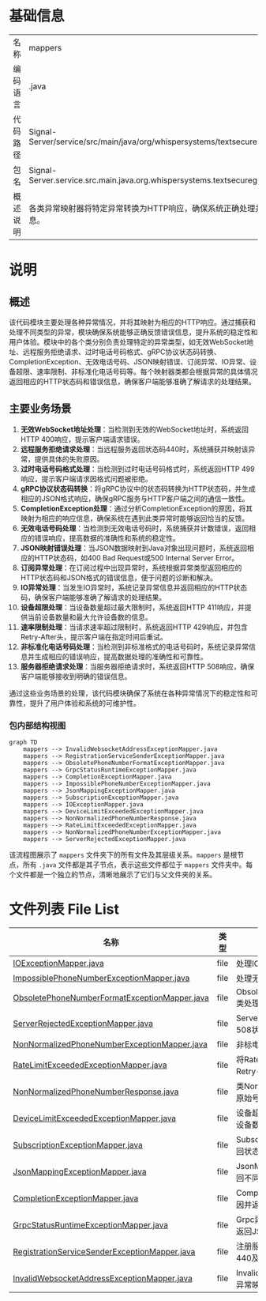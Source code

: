 # 基础信息

|      |      |
|------|------|
| 名称 | mappers |
| 编码语言 | .java |
| 代码路径 | Signal-Server/service/src/main/java/org/whispersystems/textsecuregcm/mappers |
| 包名 | Signal-Server.service.src.main.java.org.whispersystems.textsecuregcm.mappers |
| 概述说明 | 各类异常映射器将特定异常转换为HTTP响应，确保系统正确处理并反馈错误信息。 |

# 说明

## 概述
该代码模块主要处理各种异常情况，并将其映射为相应的HTTP响应。通过捕获和处理不同类型的异常，模块确保系统能够正确反馈错误信息，提升系统的稳定性和用户体验。模块中的各个类分别负责处理特定的异常类型，如无效WebSocket地址、远程服务拒绝请求、过时电话号码格式、gRPC协议状态码转换、CompletionException、无效电话号码、JSON映射错误、订阅异常、IO异常、设备超限、速率限制、非标准化电话号码等。每个映射器类都会根据异常的具体情况返回相应的HTTP状态码和错误信息，确保客户端能够准确了解请求的处理结果。

## 主要业务场景
1. **无效WebSocket地址处理**：当检测到无效的WebSocket地址时，系统返回HTTP 400响应，提示客户端请求错误。
2. **远程服务拒绝请求处理**：当远程服务返回状态码440时，系统捕获并映射该异常，提供具体的失败原因。
3. **过时电话号码格式处理**：当检测到过时电话号码格式时，系统返回HTTP 499响应，提示客户端请求因格式问题被拒绝。
4. **gRPC协议状态码转换**：将gRPC协议中的状态码转换为HTTP状态码，并生成相应的JSON格式响应，确保gRPC服务与HTTP客户端之间的通信一致性。
5. **CompletionException处理**：通过分析CompletionException的原因，将其映射为相应的响应信息，确保系统在遇到此类异常时能够返回恰当的反馈。
6. **无效电话号码处理**：当检测到无效电话号码时，系统捕获并计数错误，返回相应的错误响应，提高数据的准确性和系统的稳定性。
7. **JSON映射错误处理**：当JSON数据映射到Java对象出现问题时，系统返回相应的HTTP状态码，如400 Bad Request或500 Internal Server Error。
8. **订阅异常处理**：在订阅过程中出现异常时，系统根据异常类型返回相应的HTTP状态码和JSON格式的错误信息，便于问题的诊断和解决。
9. **IO异常处理**：当发生IO异常时，系统记录异常信息并返回相应的HTTP状态码，确保客户端能够准确了解请求的处理结果。
10. **设备超限处理**：当设备数量超过最大限制时，系统返回HTTP 411响应，并提供当前设备数量和最大允许设备数的信息。
11. **速率限制处理**：当请求速率超过限制时，系统返回HTTP 429响应，并包含Retry-After头，提示客户端在指定时间后重试。
12. **非标准化电话号码处理**：当检测到非标准格式的电话号码时，系统记录异常信息并生成相应的错误响应，提高数据处理的准确性和可靠性。
13. **服务器拒绝请求处理**：当服务器拒绝请求时，系统返回HTTP 508响应，确保客户端能够接收到明确的错误信息。

通过这些业务场景的处理，该代码模块确保了系统在各种异常情况下的稳定性和可靠性，提升了用户体验和系统的可维护性。


### 包内部结构视图

```mermaid
graph TD
    mappers --> InvalidWebsocketAddressExceptionMapper.java
    mappers --> RegistrationServiceSenderExceptionMapper.java
    mappers --> ObsoletePhoneNumberFormatExceptionMapper.java
    mappers --> GrpcStatusRuntimeExceptionMapper.java
    mappers --> CompletionExceptionMapper.java
    mappers --> ImpossiblePhoneNumberExceptionMapper.java
    mappers --> JsonMappingExceptionMapper.java
    mappers --> SubscriptionExceptionMapper.java
    mappers --> IOExceptionMapper.java
    mappers --> DeviceLimitExceededExceptionMapper.java
    mappers --> NonNormalizedPhoneNumberResponse.java
    mappers --> RateLimitExceededExceptionMapper.java
    mappers --> NonNormalizedPhoneNumberExceptionMapper.java
    mappers --> ServerRejectedExceptionMapper.java
```

该流程图展示了 `mappers` 文件夹下的所有文件及其层级关系。`mappers` 是根节点，所有 `.java` 文件都是其子节点，表示这些文件都位于 `mappers` 文件夹中。每个文件都是一个独立的节点，清晰地展示了它们与父文件夹的关系。

# 文件列表 File List

| 名称   | 类型  | 说明 |
|-------|------|-------------|
| [IOExceptionMapper.java](IOExceptionMapper.md) | file | 处理IO异常，记录日志并返回HTTP状态码。 |
| [ImpossiblePhoneNumberExceptionMapper.java](ImpossiblePhoneNumberExceptionMapper.md) | file | 处理无效电话号码异常，计数并返回错误响应。 |
| [ObsoletePhoneNumberFormatExceptionMapper.java](ObsoletePhoneNumberFormatExceptionMapper.md) | file | ObsoletePhoneNumberFormatExceptionMapper类处理异常，记录错误并返回499状态码。 |
| [ServerRejectedExceptionMapper.java](ServerRejectedExceptionMapper.md) | file | ServerRejectedExceptionMapper类将异常映射为508状态码。 |
| [NonNormalizedPhoneNumberExceptionMapper.java](NonNormalizedPhoneNumberExceptionMapper.md) | file | 非标电话号码异常映射器记录异常并返回错误。 |
| [RateLimitExceededExceptionMapper.java](RateLimitExceededExceptionMapper.md) | file | 将RateLimitExceededException转为429响应，含Retry-After头。 |
| [NonNormalizedPhoneNumberResponse.java](NonNormalizedPhoneNumberResponse.md) | file | 类NonNormalizedPhoneNumberResponse包含原始号码和标准化号码，并提供获取方法。 |
| [DeviceLimitExceededExceptionMapper.java](DeviceLimitExceededExceptionMapper.md) | file | 设备超限异常映射器返回411状态码及当前与最大设备数信息。 |
| [SubscriptionExceptionMapper.java](SubscriptionExceptionMapper.md) | file | SubscriptionExceptionMapper处理订阅异常，返回状态码和JSON错误信息。 |
| [JsonMappingExceptionMapper.java](JsonMappingExceptionMapper.md) | file | JsonMappingExceptionMapper根据异常原因返回不同HTTP状态码。 |
| [CompletionExceptionMapper.java](CompletionExceptionMapper.md) | file | CompletionExceptionMapper处理异常，映射原因并返回响应。 |
| [GrpcStatusRuntimeExceptionMapper.java](GrpcStatusRuntimeExceptionMapper.md) | file | Grpc异常映射器转换gRPC状态码为HTTP状态码，返回JSON响应。 |
| [RegistrationServiceSenderExceptionMapper.java](RegistrationServiceSenderExceptionMapper.md) | file | 注册服务异常类处理远程请求失败，返回状态码440及原因。 |
| [InvalidWebsocketAddressExceptionMapper.java](InvalidWebsocketAddressExceptionMapper.md) | file | InvalidWebsocketAddressExceptionMapper类将异常映射为HTTP 400响应。 |


